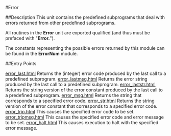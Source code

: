 
#Error

##Description
This unit contains the predefined subprograms that deal with errors returned from other predefined subprograms.

All routines in the **Error** unit are exported qualified (and thus must be prefaced with "**Error.**").

The constants representing the possible errors returned by this module can be found in the **ErrorNum** module.


##Entry Points

[error_last.html](**Last**)   Returns the (integer) error code produced by the last call to a predefined subprogram.
[error_lastmsg.html](**LastMsg**)   Returns the error string produced by the last call to a predefined subprogram. 
[error_laststr.html](**LastStr**)   Returns the string version of the error constant produced by the last call to a predefined subprogram. 
[error_msg.html](**Msg**)   Returns the string that corresponds to a specified error code.
[error_str.html](**Str**)   Returns the string version of the error constant that corresponds to a specified error code.
[error_trip.html](**Trip**)   This causes the specified error code to be set.
[error_tripmsg.html](**TripMsg**)   This causes the specified error code and error message to be set.
[error_halt.html](**Halt**)   This causes execution to halt with the specified error message.
